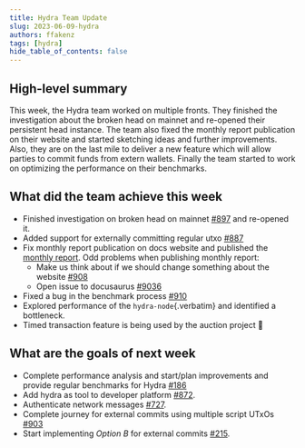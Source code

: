 ```yaml
---
title: Hydra Team Update
slug: 2023-06-09-hydra
authors: ffakenz
tags: [hydra]
hide_table_of_contents: false
---
```


## High-level summary

This week, the Hydra team worked on multiple fronts. They finished the
investigation about the broken head on mainnet and re-opened their persistent
head instance. The team also fixed the monthly report publication on their
website and started sketching ideas and further improvements. Also, they are on
the last mile to deliver a new feature which will allow parties to commit funds
from extern wallets. Finally the team started to work on optimizing the
performance on their benchmarks.

## What did the team achieve this week

-   Finished investigation on broken head on mainnet [#897](https://github.com/input-output-hk/hydra/issues/897) and re-opened it.
-   Added support for externally committing regular utxo [#887](https://github.com/input-output-hk/hydra/pull/887)
-   Fix monthly report publication on docs website and published the [monthly report](https://hydra.family/head-protocol/monthly/2023-05). Odd problems when publishing monthly report:
    +   Make us think about if we should change something about the website [#908](https://github.com/input-output-hk/hydra/issues/908)
    +   Open issue to docusaurus [#9036](https://github.com/facebook/docusaurus/issues/9036)
-   Fixed a bug in the benchmark process [#910](https://github.com/input-output-hk/hydra/pull/910)
-   Explored performance of the `hydra-node`{.verbatim} and identified a
    bottleneck.
-   Timed transaction feature is being used by the auction project 🎉 

## What are the goals of next week

-   Complete performance analysis and start/plan improvements and provide
    regular benchmarks for Hydra [#186](https://github.com/input-output-hk/hydra/issues/186)
-   Add hydra as tool to developer platform [#872](https://github.com/input-output-hk/hydra/issues/872).
-   Authenticate network messages [#727](https://github.com/input-output-hk/hydra/issues/727).
-   Complete journey for external commits using multiple script UTxOs [#903](https://github.com/input-output-hk/hydra/pull/903)
-   Start implementing _Option B_ for external commits [#215](https://github.com/input-output-hk/hydra/issues/215).
